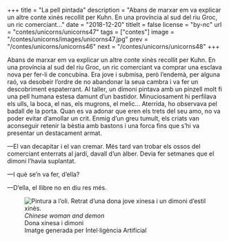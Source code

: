 +++
title = "La pell pintada"
description = "Abans de marxar em va explicar un altre conte xinès recollit per Kuhn. En una província al sud del riu Groc, un ric comerciant…"
date = "2018-12-20"
titleIt = false
license = "by-nc"
url = "contes/unicorns/unicorns47"
tags = ["contes"]
image = "/contes/unicorns/images/unicorns47.jpg"
prev = "/contes/unicorns/unicorns46"
next = "/contes/unicorns/unicorns48"
+++

Abans de marxar em va explicar un altre conte xinès recollit per Kuhn. En una província al sud del riu Groc, un ric comerciant va comprar una esclava nova per fer-li de concubina. Era jove i submisa, però l’endemà, per alguna raó, va desobeir l’ordre de no abandonar la seua cambra i va fer un descobriment espaterrant. Al taller, un dimoni pintava amb un pinzell molt fi una pell humana estesa damunt d’un bastidor. Minuciosament hi perfilava els ulls, la boca, el nas, els mugrons, el melic… Aterrida, ho observava pel badall de la porta. Quan es va adonar que eren els trets del seu amo, no va poder evitar d’amollar un crit. Enmig d’un greu tumult, els criats van aconseguir retenir la bèstia amb bastons i una forca fins que s’hi va presentar un destacament armat.

—El van decapitar i el van cremar. Més tard van trobar els ossos del comerciant enterrats al jardí, davall d’un àlber. Devia fer setmanes que el dimoni l’havia suplantat.

—I què se’n va fer, d’ella?

—D’ella, el llibre no en diu res més.

<figure class="illustration"><img src="/contes/unicorns/images/unicorns47.jpg" alt="Pintura a l’oli. Retrat d’una dona jove xinesa i un dimoni d’estil xinès."><figcaption><em>Chinese woman and demon</em><br>Dona xinesa i dimoni<br><span class="ai-disclaimer">Imatge generada per Intel·ligència Artificial</span></figcaption></figure>

